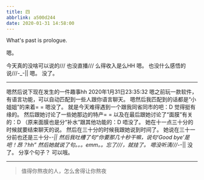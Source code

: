 ```yaml
---
title: 四
abbrlink: a500d244
date: 2020-01-31 14:58:00
---
```

What's past is prologue.

<!--more-->嗯。
今天真的没啥可以说的///
也没直播///
么得收入是么HH
嗯。
也没什么感悟的说///-_-||
嗯。
没了。


----------
嗯然后说下现在发生的一件趣事hh
2020年1月31日23:35:32
嗯之前玩一款软件，有语言功能，可以自动匹配到一些人跟你语言聊天。
嗯然后我匹配到的话都是“小姐姐”的来着= =
嗯没了。
就是今天难得遇到一个跟我同省同市的吧：D
觉得挺有缘的。
然后跟她讨论了一些她那边的特产= =
以及在最后跟她讨论了“面膜”有关的：D
（原来面膜也是分“补水”跟其他功能的：D
唔没了。
她在十一点三十分的时候就要结束聊天的说。
然后在三十分的时候我跟她说到时间了。
她说在三十一分前也还是三十分-_-||
然后我吐槽了句“你要那几十秒干嘛，说句‘Good bye’是吧！昂？hh”
然后她就说了句。。。emm。。忘了///，就挂了。
嗯没听清///-_-||
没了。
分享个句子？
可以哦。


----------

> 值得你熬夜的人，怎么舍得让你熬夜

